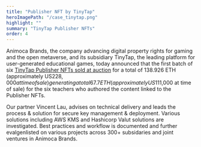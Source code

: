 ```yaml
---
title: "Publisher NFT by TinyTap"
heroImagePath: "/case_tinytap.png"
highlight: ""
summary: "TinyTap Publisher NFTs"
order: 4
---
```


 Animoca Brands, the company advancing digital property rights for gaming and the open metaverse, and its subsidiary TinyTap, the leading platform for user-generated educational games, today announced that the first batch of six [TinyTap Publisher NFTs sold at auction](https://www.animocabrands.com/tinytap-first-publisher-nfts-sold-out-generating-138eth-that-is-shared-with-6-teachers) for a total of 138.926 ETH (approximately US$228,000 at time of sale) generating a total 67.7 ETH (approximately US$111,000 at time of sale) for the six teachers who authored the content linked to the Publisher NFTs.


Our partner Vincent Lau, advises on technical delivery and leads the process & solution for secure key management & deployment. Various solutions including AWS KMS and Hashicorp Valut solutions are investigated. Best practices and workflow is documented and further evalgenlisted on various projects across 300+ subsidaries and joint ventures in Animoca Brands.